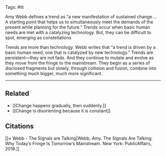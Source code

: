 Tags: #lit 

Amy Webb defines a trend as “a new manifestation of sustained change…. A starting point that helps us to simultaneously meet the demands of the present while planning for the future.” Trends occur when basic human needs are met with a catalyzing technology. But, they can be difficult to spot, emerging as constellations

Trends are more than technology. Webb writes that “a trend is driven by a basic human need, one that is catalyzed by new technology.” Trends are persistent—they are not fads. And they continue to mutate and evolve as they move from the fringe to the mainstream. They begin as a series of disclosed fragments but slowly, through collision and fusion, combine into something much bigger, much more significant.

---
## Related
- [[Change happens gradually, then suddenly.]]
- [[Change is disorienting because it is constant]]

## Citations
[[≈ Webb - The Signals are Talking|Webb, Amy. The Signals Are Talking: Why Today’s Fringe Is Tomorrow’s Mainstream. New York: PublicAffairs, 2018.]]
